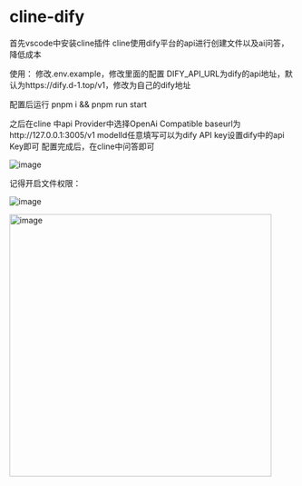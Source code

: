 # cline-dify
首先vscode中安装cline插件
cline使用dify平台的api进行创建文件以及ai问答，降低成本

使用：
修改.env.example，修改里面的配置
DIFY_API_URL为dify的api地址，默认为https://dify.d-1.top/v1，修改为自己的dify地址

配置后运行 pnpm i &&  pnpm run start

之后在cline 中api Provider中选择OpenAi Compatible
baseurl为http://127.0.0.1:3005/v1
modelId任意填写可以为dify
API key设置dify中的api Key即可
配置完成后，在cline中问答即可

![image](https://github.com/user-attachments/assets/d8251b01-f4e1-4ca9-9167-5d7d572b3828)

记得开启文件权限：

![image](https://github.com/user-attachments/assets/552e1bf7-80ff-47b0-bc26-9e60e7163ad2)


<img width="462" alt="image" src="https://github.com/user-attachments/assets/ca3e04ab-cf04-4f31-b4dd-bc64deab3d73" />
